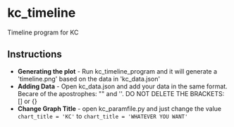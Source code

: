 # kc_timeline
Timeline program for KC

## Instructions
- **Generating the plot** - Run kc_timeline_program and it will generate a 'timeline.png' based on the data in 'kc_data.json'
- **Adding Data** - Open kc_data.json and add your data in the same format. Becare of the apostrophes: "" and ''. DO NOT DELETE THE BRACKETS: [] or {}
- **Change Graph Title** - open kc_paramfile.py and just change the value `chart_title = 'KC'` to `chart_title = 'WHATEVER YOU WANT'`

